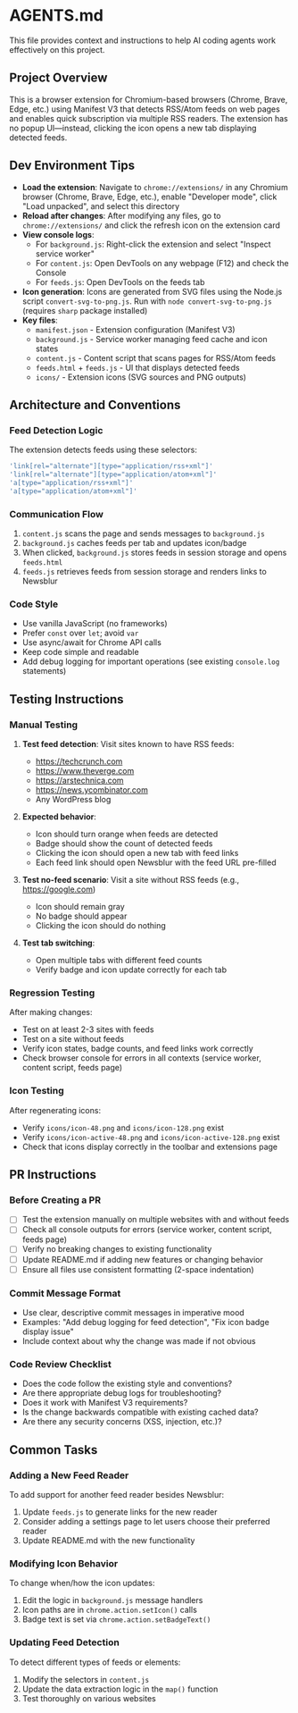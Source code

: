 # AGENTS.md

This file provides context and instructions to help AI coding agents work effectively on this project.

## Project Overview

This is a browser extension for Chromium-based browsers (Chrome, Brave, Edge, etc.) using Manifest V3 that detects RSS/Atom feeds on web pages and enables quick subscription via multiple RSS readers. The extension has no popup UI—instead, clicking the icon opens a new tab displaying detected feeds.

## Dev Environment Tips

- **Load the extension**: Navigate to `chrome://extensions/` in any Chromium browser (Chrome, Brave, Edge, etc.), enable "Developer mode", click "Load unpacked", and select this directory
- **Reload after changes**: After modifying any files, go to `chrome://extensions/` and click the refresh icon on the extension card
- **View console logs**:
  - For `background.js`: Right-click the extension and select "Inspect service worker"
  - For `content.js`: Open DevTools on any webpage (F12) and check the Console
  - For `feeds.js`: Open DevTools on the feeds tab
- **Icon generation**: Icons are generated from SVG files using the Node.js script `convert-svg-to-png.js`. Run with `node convert-svg-to-png.js` (requires `sharp` package installed)
- **Key files**:
  - `manifest.json` - Extension configuration (Manifest V3)
  - `background.js` - Service worker managing feed cache and icon states
  - `content.js` - Content script that scans pages for RSS/Atom feeds
  - `feeds.html` + `feeds.js` - UI that displays detected feeds
  - `icons/` - Extension icons (SVG sources and PNG outputs)

## Architecture and Conventions

### Feed Detection Logic

The extension detects feeds using these selectors:
```javascript
'link[rel="alternate"][type="application/rss+xml"]'
'link[rel="alternate"][type="application/atom+xml"]'
'a[type="application/rss+xml"]'
'a[type="application/atom+xml"]'
```

### Communication Flow

1. `content.js` scans the page and sends messages to `background.js`
2. `background.js` caches feeds per tab and updates icon/badge
3. When clicked, `background.js` stores feeds in session storage and opens `feeds.html`
4. `feeds.js` retrieves feeds from session storage and renders links to Newsblur

### Code Style

- Use vanilla JavaScript (no frameworks)
- Prefer `const` over `let`; avoid `var`
- Use async/await for Chrome API calls
- Keep code simple and readable
- Add debug logging for important operations (see existing `console.log` statements)

## Testing Instructions

### Manual Testing

1. **Test feed detection**: Visit sites known to have RSS feeds:
   - https://techcrunch.com
   - https://www.theverge.com
   - https://arstechnica.com
   - https://news.ycombinator.com
   - Any WordPress blog

2. **Expected behavior**:
   - Icon should turn orange when feeds are detected
   - Badge should show the count of detected feeds
   - Clicking the icon should open a new tab with feed links
   - Each feed link should open Newsblur with the feed URL pre-filled

3. **Test no-feed scenario**: Visit a site without RSS feeds (e.g., https://google.com)
   - Icon should remain gray
   - No badge should appear
   - Clicking the icon should do nothing

4. **Test tab switching**:
   - Open multiple tabs with different feed counts
   - Verify badge and icon update correctly for each tab

### Regression Testing

After making changes:
- Test on at least 2-3 sites with feeds
- Test on a site without feeds
- Verify icon states, badge counts, and feed links work correctly
- Check browser console for errors in all contexts (service worker, content script, feeds page)

### Icon Testing

After regenerating icons:
- Verify `icons/icon-48.png` and `icons/icon-128.png` exist
- Verify `icons/icon-active-48.png` and `icons/icon-active-128.png` exist
- Check that icons display correctly in the toolbar and extensions page

## PR Instructions

### Before Creating a PR

- [ ] Test the extension manually on multiple websites with and without feeds
- [ ] Check all console outputs for errors (service worker, content script, feeds page)
- [ ] Verify no breaking changes to existing functionality
- [ ] Update README.md if adding new features or changing behavior
- [ ] Ensure all files use consistent formatting (2-space indentation)

### Commit Message Format

- Use clear, descriptive commit messages in imperative mood
- Examples: "Add debug logging for feed detection", "Fix icon badge display issue"
- Include context about why the change was made if not obvious

### Code Review Checklist

- Does the code follow the existing style and conventions?
- Are there appropriate debug logs for troubleshooting?
- Does it work with Manifest V3 requirements?
- Is the change backwards compatible with existing cached data?
- Are there any security concerns (XSS, injection, etc.)?

## Common Tasks

### Adding a New Feed Reader

To add support for another feed reader besides Newsblur:
1. Update `feeds.js` to generate links for the new reader
2. Consider adding a settings page to let users choose their preferred reader
3. Update README.md with the new functionality

### Modifying Icon Behavior

To change when/how the icon updates:
1. Edit the logic in `background.js` message handlers
2. Icon paths are in `chrome.action.setIcon()` calls
3. Badge text is set via `chrome.action.setBadgeText()`

### Updating Feed Detection

To detect different types of feeds or elements:
1. Modify the selectors in `content.js`
2. Update the data extraction logic in the `map()` function
3. Test thoroughly on various websites
